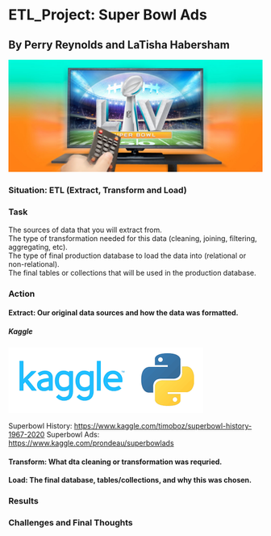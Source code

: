 # ETL_Project: Super Bowl Ads<br>

## By Perry Reynolds and LaTisha Habersham<br>

![Superbowlads](https://github.com/reyno255/ETL_Project/blob/main/Superbowl_Ad.jpg)<br>

### Situation: ETL (Extract, Transform and Load)<br>

### Task<br>

The sources of data that you will extract from.<br>
The type of transformation needed for this data (cleaning, joining, filtering, aggregating, etc).<br>
The type of final production database to load the data into (relational or non-relational).<br>
The final tables or collections that will be used in the production database.<br>

### Action<br>

#### Extract: Our original data sources and how the data was formatted.<br>

##### Kaggle<br>
![Kaggle](https://github.com/reyno255/ETL_Project/blob/main/kaggle.png)<br>

Superbowl History: https://www.kaggle.com/timoboz/superbowl-history-1967-2020
Superbowl Ads: https://www.kaggle.com/prondeau/superbowlads

#### Transform: What dta cleaning or transformation was requried.<br>

#### Load: The final database, tables/collections, and why this was chosen.<br>

### Results<br>


### Challenges and Final Thoughts<br>


